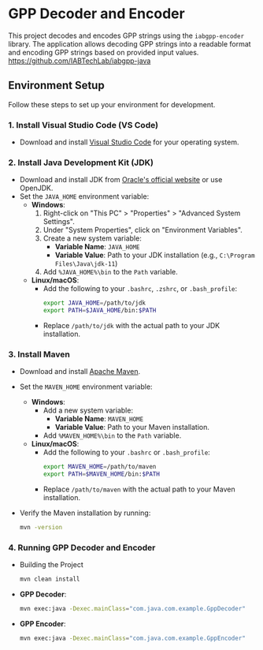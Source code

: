 # GPP Decoder and Encoder

This project decodes and encodes GPP strings using the `iabgpp-encoder` library. The application allows decoding GPP strings into a readable format and encoding GPP strings based on provided input values.
https://github.com/IABTechLab/iabgpp-java

## Environment Setup

Follow these steps to set up your environment for development.

### 1. Install Visual Studio Code (VS Code)
- Download and install [Visual Studio Code](https://code.visualstudio.com/) for your operating system.

### 2. Install Java Development Kit (JDK)
- Download and install JDK from [Oracle's official website](https://www.oracle.com/java/technologies/javase-jdk11-downloads.html) or use OpenJDK.
- Set the `JAVA_HOME` environment variable:
  - **Windows**:
    1. Right-click on "This PC" > "Properties" > "Advanced System Settings".
    2. Under "System Properties", click on "Environment Variables".
    3. Create a new system variable:
       - **Variable Name**: `JAVA_HOME`
       - **Variable Value**: Path to your JDK installation (e.g., `C:\Program Files\Java\jdk-11`)
    4. Add `%JAVA_HOME%\bin` to the `Path` variable.
  - **Linux/macOS**:
    - Add the following to your `.bashrc`, `.zshrc`, or `.bash_profile`:
      ```bash
      export JAVA_HOME=/path/to/jdk
      export PATH=$JAVA_HOME/bin:$PATH
      ```
    - Replace `/path/to/jdk` with the actual path to your JDK installation.

### 3. Install Maven
- Download and install [Apache Maven](https://maven.apache.org/download.cgi).
- Set the `MAVEN_HOME` environment variable:
  - **Windows**:
    - Add a new system variable:
      - **Variable Name**: `MAVEN_HOME`
      - **Variable Value**: Path to your Maven installation.
    - Add `%MAVEN_HOME%\bin` to the `Path` variable.
  - **Linux/macOS**:
    - Add the following to your `.bashrc` or `.bash_profile`:
      ```bash
      export MAVEN_HOME=/path/to/maven
      export PATH=$MAVEN_HOME/bin:$PATH
      ```
    - Replace `/path/to/maven` with the actual path to your Maven installation.

- Verify the Maven installation by running:
  ```bash
  mvn -version

### 4. Running GPP Decoder and Encoder
- Building the Project
  ```bash
  mvn clean install
  
- **GPP Decoder**:
  ```bash
  mvn exec:java -Dexec.mainClass="com.java.com.example.GppDecoder"

- **GPP Encoder**:
  ```bash
  mvn exec:java -Dexec.mainClass="com.java.com.example.GppEncoder"